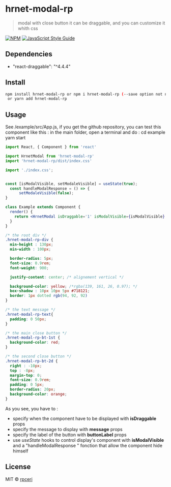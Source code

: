 # hrnet-modal-rp

> modal with close button
> it can be draggable, and you can customize it whith css

[![NPM](https://img.shields.io/npm/v/hrnet-modal.svg)](https://www.npmjs.com/package/hrnet-modal-rp) [![JavaScript Style Guide](https://img.shields.io/badge/code_style-standard-brightgreen.svg)](https://standardjs.com)

## Dependencies

-   "react-draggable": "^4.4.4"

## Install

```bash
npm install hrnet-modal-rp or npm i hrnet-modal-rp (--save option not neeeded since npm 5.0.0)
 or yarn add hrnet-modal-rp
```

## Usage

See /example/src/App.js, 
if you  get the github repository, you  can test this component like this :
in the main folder, open a terminal and do :
cd example
yarn start

```jsx
import React, { Component } from 'react'

import HrnetModal from 'hrnet-modal-rp'
import 'hrnet-modal-rp/dist/index.css'

import './index.css';


const [isModalVisible, setModaleVisible] = useState(true);
  const handleModalResponse = () => {
      setModaleVisible(false);
}

class Example extends Component {
  render() {
    return <HrnetModal isDraggable='1' isModalVisible={isModalVisible} message='test' buttonLabel='Ok' handleModalResponse={handleModalResponse} />
  }
}
```

```css
/* the root div */
.hrnet-modal-rp-div {
  min-height : 130px;
  min-width : 100px;

  border-radius: 5px;
  font-size: 0.9rem;
  font-weight: 900;

  justify-content: center; /* alignement vertical */

  background-color: yellow; /*rgba(139, 161, 26, 0.97); */
  box-shadow : 10px 10px 5px #718121;
  border: 1px dotted rgb(94, 92, 92)
}

/* the text message */
.hrnet-modal-rp-text{
  padding: 0 50px;
}

/* the main close button */
.hrnet-modal-rp-bt-1st {
  background-color: red;
}

/* the second close button */
.hrnet-modal-rp-bt-2d {
  right : -10px;
  top : -8px;
  margin-top: 0;
  font-size: 0.9rem;
  padding: 0 5px;
  border-radius: 20px;
  background-color: orange;
}
```

As you see, you have to :
* specify when  the component have to be displayed with **isDraggable** props
* specify the message to display with **message** props
* specify  the label of the button with **buttonLabel** props
* use  *useState*  hooks to control display's component with **isModalVisible** and a "handleModalResponse " fonction  that allow the component hide himself


## License

MIT © [rpceri](https://github.com/rpceri)
